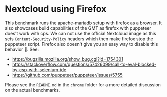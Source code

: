 # Nextcloud using Firefox

This benchmark runs the apache-mariadb setup with firefox as a browser. It also showcases build capabilities of the GMT
as firefox with puppeteer does't work with cps. We can not use the official Nextcloud image as this sets
`Content-Security-Policy` headers which then make firefox stop the puppeteer script. Firefox also doesn't give you
an easy way to disable this behavior 🤮. See:

- https://bugzilla.mozilla.org/show_bug.cgi?id=1754301
- https://stackoverflow.com/questions/57426099/call-to-eval-blocked-by-csp-with-selenium-ide
- https://github.com/puppeteer/puppeteer/issues/5755

Please see the `README.md` in the `chrome` folder for a more detailed discussion on the actual benchmarks.

